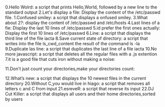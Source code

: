 0.Hello Wolrd:
a script that prints Hello,World, followed by a new line to the standard output
2.Let's display a file:
Display the content of the /etc/passwd file.
1.Confused smiley:
a script that displays a onfused smiley.
3.What about 2?:
display the content of /etc/passwd and /etc/hosts
4.Last lines of a fie:
Display the last 10 lines of /etc/passwd
5.id prefer the first ones actually:
Display the first 10 lines of /etc/passwd
6.Line:
a script that displays the third line of the file iacta
8.Save current state of directory:
a script that writes into the file ls_cwd_content the result of the command ls -la
9.Duplicate las line:
a script that duplicates the last line of a file iacta
10.No more javascript:
a script that deletes all the regular files with a .js extention
7.it is a good file that cuts iron without making a noise:

11.Don't just count your directories,make your directories count:

12.What’s new:
a script that displays the 10 newest files in the current directory
20.Without C,you would live in hiago:
a script that removes all letters c and C from input
21.esreveR:
a script that reverse its input
22.DJ Cut Killer:
a script that displays all users and their home directories,sorted by users
